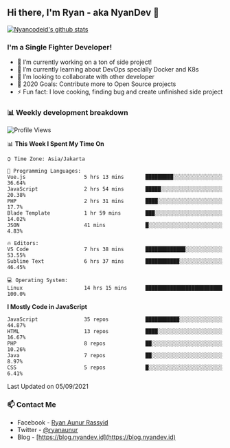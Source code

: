 ## Hi there, I'm Ryan - aka NyanDev 👋

[![Nyancodeid's github stats](https://github-readme-stats.vercel.app/api?username=nyancodeid)](https://github.com/nyancodeid/nyancodeid)

### I'm a Single Fighter Developer!
- 🔭 I’m currently working on a ton of side project!
- 🌱 I’m currently learning about DevOps specially Docker and K8s
- 👯 I’m looking to collaborate with other developer
- 🥅 2020 Goals: Contribute more to Open Source projects
- ⚡ Fun fact: I love cooking, finding bug and create unfinished side project 

### 📊 Weekly development breakdown

<!--START_SECTION:waka-->
![Profile Views](http://img.shields.io/badge/Profile%20Views-3-blue)

📊 **This Week I Spent My Time On** 

```text
⌚︎ Time Zone: Asia/Jakarta

💬 Programming Languages: 
Vue.js                   5 hrs 13 mins       █████████░░░░░░░░░░░░░░░░   36.64% 
JavaScript               2 hrs 54 mins       █████░░░░░░░░░░░░░░░░░░░░   20.38% 
PHP                      2 hrs 31 mins       ████░░░░░░░░░░░░░░░░░░░░░   17.7% 
Blade Template           1 hr 59 mins        ███░░░░░░░░░░░░░░░░░░░░░░   14.02% 
JSON                     41 mins             █░░░░░░░░░░░░░░░░░░░░░░░░   4.83%

🔥 Editors: 
VS Code                  7 hrs 38 mins       █████████████░░░░░░░░░░░░   53.55% 
Sublime Text             6 hrs 37 mins       ███████████░░░░░░░░░░░░░░   46.45%

💻 Operating System: 
Linux                    14 hrs 15 mins      █████████████████████████   100.0%

```

**I Mostly Code in JavaScript** 

```text
JavaScript               35 repos            ███████████░░░░░░░░░░░░░░   44.87% 
HTML                     13 repos            ████░░░░░░░░░░░░░░░░░░░░░   16.67% 
PHP                      8 repos             ██░░░░░░░░░░░░░░░░░░░░░░░   10.26% 
Java                     7 repos             ██░░░░░░░░░░░░░░░░░░░░░░░   8.97% 
CSS                      5 repos             █░░░░░░░░░░░░░░░░░░░░░░░░   6.41%

```



 Last Updated on 05/09/2021
<!--END_SECTION:waka-->

### 📫 Contact Me
- Facebook - [Ryan Aunur Rassyid](https://facebook.com/ryan.hac)
- Twitter - [@ryanaunur](https://twitter.com/ryanaunur)
- Blog - [https://blog.nyandev.id](https://blog.nyandev.id)
